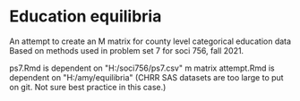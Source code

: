 # Education equilibria 

An attempt to create an M matrix for county level categorical education data 
Based on methods used in problem set 7 for soci 756, fall 2021.
 
ps7.Rmd is dependent on "H:/soci756/ps7.csv"
m matrix attempt.Rmd is dependent on "H:/amy/equilibria" 
(CHRR SAS datasets are too large to put on git. Not sure best practice in this case.) 
